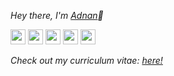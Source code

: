 <p>
    <i>Hey there, I'm <a href="https://10adnan75.github.io/">Adnan</a>👋</i>
</p>

<p>
    <a href="https://leetcode.com/10adnan75"><picture><img height="24" width="24" src="https://cdn.simpleicons.org/leetcode"></picture></a>
    <a href="https://instagram.com/pivot.element"><picture><img height="24" width="24" src="https://cdn.simpleicons.org/instagram"></picture></a>
    <a href="https://youtube.com/@10adnan75"><picture><img height="24" width="24" src="https://cdn.simpleicons.org/youtube"></picture></a>
    <a href="https://discordapp.com/users/701839942086819850"><picture><img height="24" width="24" src="https://cdn.simpleicons.org/discord"></picture></a>
    <a href="https://hackerrank.com/10adnan75"><picture><img height="24" width="24" src="https://cdn.simpleicons.org/hackerrank"></picture></a>
</p>

<i>Check out my curriculum vitae: [here!](https://github.com/10adnan75/10adnan75.github.io/raw/main/Adnan_Resume.pdf)</i>
